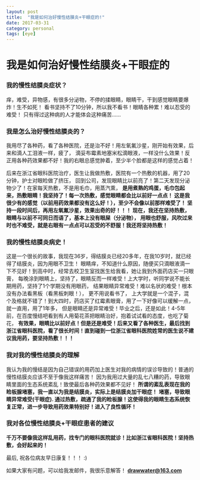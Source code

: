 ```yaml
---
layout: post
title:  "我是如何治好慢性结膜炎+干眼症的!"
date: 2017-03-31
category: personal 
tags: [eye]
---
```

# 我是如何治好慢性结膜炎+干眼症的

### 我的慢性结膜炎症状？
痒，难受，异物感，有很多分泌物，不停的揉眼睛，眼睛干，干到感觉眼睛要爆炸！生不如死！
看书坚持不了10分钟，所以我不看书！眼睛各种累！难以忍受的难受！
只有得过这种病的人才能体会这种痛苦……

### 我是怎么治好慢性结膜炎的？

我用尽了各种药，看了各种医院，还是治不好！用左氧氟沙星，刚开始有效果，后来和滴人工泪液一样，疲了，
滴妥布霉素地塞米松滴眼液，一样没什么效果！反正用各种药效果都不好！我的右眼总感觉肿着，至少半个脸都是这样的感觉占着！

后来在浙江省眼科医院治疗，医生让我做热敷，医院有一个热敷的机器，用了20分钟，护士对眼睑做了挤压，
回到公司，发现眼睛比以前亮了！第二天发现分泌物少了！在家每天热敷，不是用毛巾，用蒸汽熏，
**是用煮熟的鸡蛋，毛巾包起来，热敷眼睛！我坚持了！每一次热敷，感觉眼睛都会比以前好一点点！
这是我很少有的感觉（以前用药效果都没有这么好！），至少不会像以前那样难受了！
坚持一段时间后，再用左氧氟沙星，效果出奇的好！！！
现在，我还在坚持热敷，眼睛与以前不可同日而语了，基本上没有眼屎（分泌物），
用眼也舒服，风吹过来时也不难受，就是右眼有一点点可以忍受的不舒服！我还将坚持热敷！**

### 我的慢性结膜炎病史！

这是一个很长的故事，我现在36岁，得结膜炎已经20多年，在我10岁时，就已经得了结膜炎，因为用眼不卫生！
眼睛痒，不知道什么原因，随便买只滴眼液滴一下不见好！到高中时，经常去校卫生室找医生给我看，她让我到外面药店买一只眼膏，
每晚涂到眼睛上，坚持了，眼睛反而一样难受！上大学时，听同学说不能长期用药，坚持了1个学期没有用眼药，
结果眼睛异常难受！难以名状的难受！根本没有办法看黑板（看黑板刺眼！）， 更不用说看书了，
上大学就是一个混子，混个及格就不错了！到大四时，药店买了红霉素眼膏，用了一下好像可以缓解一点，就一直用，用了1年多，
但是眼睛还是异常难受！毕业之后，还是如此！4-5年前，在百度慢结吧看到有人用菊花茶把眼睛治好，抱着试试看的态度，也吃了菊花，
**有效果，眼睛比以前好点！但是还是难受！后来又看了各种医生，最后找到浙江省眼科医院，看了很长时间！直到碰到一位浙江省眼科医院姓常的医生说不建议我用药，要坚持热敷！！！**

### 我对我的慢性结膜炎的理解

我认为我的慢结是因为自己错误的用药加上医生对我的病情的误诊导致的！普通的慢性结膜炎应该不至于像我这样痛苦！
因为我用过大量的乱七八糟的药，导致眼睛里面的生态系统紊乱！致使最后各种药效果都不见好！
**所谓的紊乱表现在我的睑板腺堵塞，我一直以为我是结膜炎，实际上是结膜炎加干眼症！**
**堵塞，导致眼睛异常难受(干眼症). 通过热敷，疏通了我的睑板腺！这使得我的眼睛生态系统恢复正常，进一步导致用药效果特别好！进入了良性循环！**

### 我对各位慢性结膜炎+干眼症患者的建议

**千万不要像我这样乱用药，找专门的眼科医院就诊！比如浙江省眼科医院！坚持热敷，会好起来的！**

最后, 祝各位病友早日康复！！！ :)

如果大家有问题，可以给我发邮件，我很乐意解答！ **drawwater@163.com**

